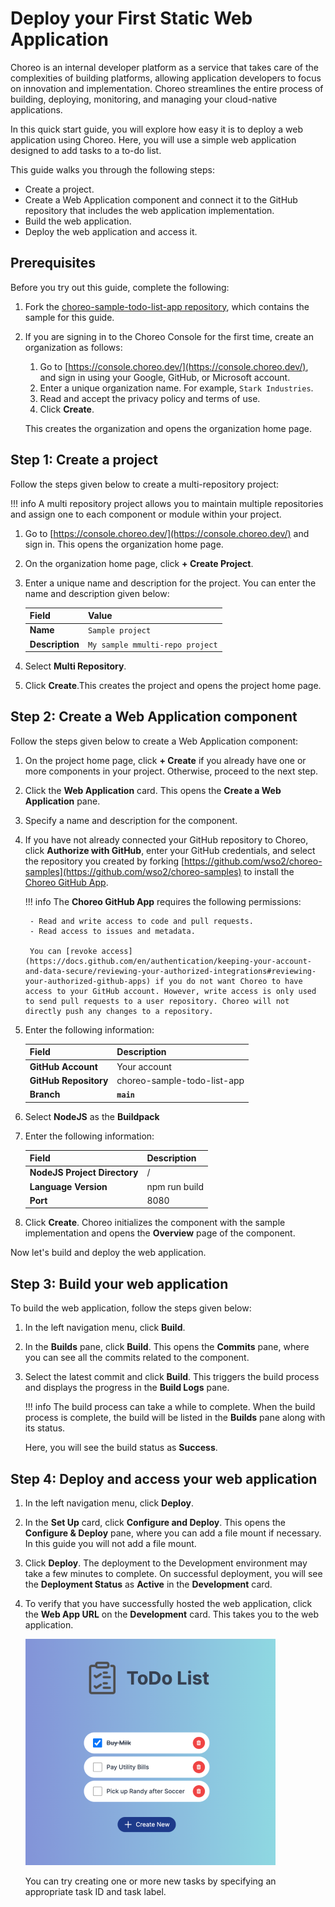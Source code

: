 # Deploy your First Static Web Application

Choreo is an internal developer platform as a service that takes care of the complexities of building platforms, allowing application developers to focus on innovation and implementation. Choreo streamlines the entire process of building, deploying, monitoring, and managing your cloud-native applications.

In this quick start guide, you will explore how easy it is to deploy a web application using Choreo. Here, you will use a simple web application designed to add tasks to a to-do list. 

This guide walks you through the following steps:

  - Create a project.
  - Create a Web Application component and connect it to the GitHub repository that includes the web application implementation.
  - Build the web application.
  - Deploy the web application and access it.

## Prerequisites

Before you try out this guide, complete the following:

1. Fork the [choreo-sample-todo-list-app
 repository](https://github.com/wso2/choreo-sample-todo-list-app), which contains the sample for this guide.
2. If you are signing in to the Choreo Console for the first time, create an organization as follows:

    1. Go to [https://console.choreo.dev/](https://console.choreo.dev/), and sign in using your Google, GitHub, or Microsoft account.
    2. Enter a unique organization name. For example, `Stark Industries`.
    3. Read and accept the privacy policy and terms of use.
    4. Click **Create**.

    This creates the organization and opens the organization home page.

## Step 1: Create a project

Follow the steps given below to create a multi-repository project:

!!! info
     A multi repository project allows you to maintain multiple repositories and assign one to each component or module within your project.

1. Go to [https://console.choreo.dev/](https://console.choreo.dev/) and sign in. This opens the organization home page.
2. On the organization home page, click **+ Create Project**.
3. Enter a unique name and description for the project. You can enter the name and description given below:

    | **Field**       | **Value**               |
    |-----------------|-------------------------|
    | **Name**        | `Sample project`        |
    | **Description** | `My sample mmulti-repo project` |

4. Select **Multi Repository**.
5. Click **Create**.This creates the project and opens the project home page.

## Step 2: Create a Web Application component

Follow the steps given below to create a Web Application component:

1. On the project home page, click **+ Create** if you already have one or more components in your project. Otherwise, proceed to the next step.
2. Click the **Web Application** card. This opens the **Create a Web Application** pane.
3. Specify a name and description for the component.
4. If you have not already connected your GitHub repository to Choreo, click **Authorize with GitHub**, enter your GitHub credentials, and select the repository you created by forking [https://github.com/wso2/choreo-samples](https://github.com/wso2/choreo-samples) to install the [Choreo GitHub App](https://github.com/marketplace/choreo-apps). 

    !!! info
         The **Choreo GitHub App** requires the following permissions:
         
        - Read and write access to code and pull requests.
        - Read access to issues and metadata.
             
        You can [revoke access](https://docs.github.com/en/authentication/keeping-your-account-and-data-secure/reviewing-your-authorized-integrations#reviewing-your-authorized-github-apps) if you do not want Choreo to have access to your GitHub account. However, write access is only used to send pull requests to a user repository. Choreo will not directly push any changes to a repository.

5. Enter the following information:

    | **Field**                    | **Description**             |
    |------------------------------|-----------------------------|
    | **GitHub Account**           | Your account                |
    | **GitHub Repository**        | choreo-sample-todo-list-app |
    | **Branch**                   | **`main`**                  |

6. Select **NodeJS** as the **Buildpack**
7. Enter the following information:
   
    | **Field**                    | **Description**             |
    |------------------------------|-----------------------------|
    | **NodeJS Project Directory** | /                           |
    | **Language Version**         | npm run build               |
    | **Port**                     | 8080                        |

8. Click **Create**. Choreo initializes the component with the sample implementation and opens the **Overview** page of the component.

Now let's build and deploy the web application.

## Step 3: Build your web application

To build the web application, follow the steps given below:

1. In the left navigation menu, click **Build**.
2. In the **Builds** pane, click **Build**. This opens the **Commits** pane, where you can see all the commits related to the component.
3. Select the latest commit and click **Build**. This triggers the build process and displays the progress in the **Build Logs** pane.

    !!! info
         The build process can take a while to complete. When the build process is complete, the build will be listed in the **Builds** pane along with its status. 

   Here, you will see the build status as **Success**.

## Step 4: Deploy and access your web application

1. In the left navigation menu, click **Deploy**.
2. In the **Set Up** card, click **Configure and Deploy**. This opens the **Configure & Deploy** pane, where you can add a file mount if necessary. In this guide you will not add a file mount.
3. Click **Deploy**. The deployment to the Development environment may take a few minutes to complete. On successful deployment, you will see the **Deployment Status** as **Active** in the **Development** card. 
4. To verify that you have successfully hosted the web application, click the **Web App URL** on the **Development** card. This takes you to the web application.

    ![Web application](../assets/img/quick-start-guides/web-application.png)

     You can try creating one or more new tasks by specifying an appropriate task ID and task label.     
   
